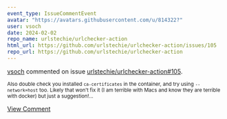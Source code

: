 ```yaml
---
event_type: IssueCommentEvent
avatar: "https://avatars.githubusercontent.com/u/814322?"
user: vsoch
date: 2024-02-02
repo_name: urlstechie/urlchecker-action
html_url: https://github.com/urlstechie/urlchecker-action/issues/105
repo_url: https://github.com/urlstechie/urlchecker-action
---
```


<a href='https://github.com/vsoch' target='_blank'>vsoch</a> commented on issue <a href='https://github.com/urlstechie/urlchecker-action/issues/105' target='_blank'>urlstechie/urlchecker-action#105</a>.

<small>Also double check you installed `ca-certificates` in the container, and try using `--network=host` too. Likely that won't fix it (I am terrible with Macs and know they are terrible with docker) but just a suggestion!...</small>

<a href='https://github.com/urlstechie/urlchecker-action/issues/105' target='_blank'>View Comment</a>